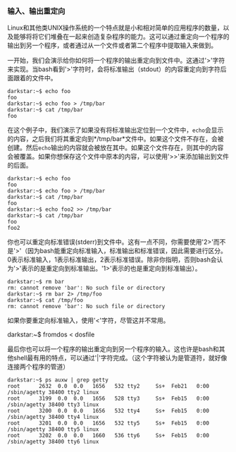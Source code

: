 ### 输入、输出重定向

Linux和其他类UNIX操作系统的一个特点就是小和相对简单的应用程序的数量，以及能够将将它们堆叠在一起来创造复杂程序的能力。这可以通过重定向一个程序的输出到另一个程序，或者通过从一个文件或者第二个程序中提取输入来做到。

一开始，我们会演示给你如何将一个程序的输出重定向到文件中。这通过'>'字符来实现。当bash看到'>'字符时，会将标准输出（stdout）的内容重定向到字符后面跟着的文件中。

    darkstar:~$ echo foo
    foo
    darkstar:~$ echo foo > /tmp/bar
    darkstar:~$ cat /tmp/bar
    foo

在这个例子中，我们演示了如果没有将标准输出定位到一个文件中，`echo`会显示的内容，之后我们将其重定向到*/tmp/bar*文件中。如果这个文件不存在，会被创建。然后`echo`输出的内容就会被放在其中。如果这个文件存在，则其中的内容会被覆盖。如果你想保存这个文件中原本的内容，可以使用'>>'来添加输出到文件的后面。

    darkstar:~$ echo foo
    foo
    darkstar:~$ echo foo > /tmp/bar
    darkstar:~$ cat /tmp/bar
    foo
    darkstar:~$ echo foo2 >> /tmp/bar
    darkstar:~$ cat /tmp/bar
    foo
    foo2

你也可以重定向标准错误(stderr)到文件中。这有一点不同，你需要使用'2>'而不是'>'（因为bash能重定向标准输入，标准输出和标准错误，因此需要进行区分。0表示标准输入，1表示标准输出，2表示标准错误。除非你指明，否则bash会认为'>'表示的是重定向到标准输出。'1>'表示的也是重定向到标准输出）。

    darkstar:~$ rm bar
    rm: cannot remove 'bar': No such file or directory
    darkstar:~$ rm bar 2> /tmp/foo
    darkstar:~$ cat /tmp/foo
    rm: cannot remove 'bar': No such file or directory

如果你要重定向标准输入，使用'<'字符，尽管这并不常用。

darkstar:~$ fromdos < dosfile 

最后你也可以将一个程序的输出重定向到另一个程序的输入。这也许是bash和其他shell最有用的特点，可以通过'|'字符完成。（这个字符被认为是管道符，就好像连接两个程序的管道）

    darkstar:~$ ps auxw | grep getty
    root      2632  0.0  0.0   1656   532 tty2     Ss+  Feb21   0:00 /sbin/agetty 38400 tty2 linux
    root      3199  0.0  0.0   1656   528 tty3     Ss+  Feb15   0:00 /sbin/agetty 38400 tty3 linux
    root      3200  0.0  0.0   1656   532 tty4     Ss+  Feb15   0:00 /sbin/agetty 38400 tty4 linux
    root      3201  0.0  0.0   1656   532 tty5     Ss+  Feb15   0:00 /sbin/agetty 38400 tty5 linux
    root      3202  0.0  0.0   1660   536 tty6     Ss+  Feb15   0:00 /sbin/agetty 38400 tty6 linux



